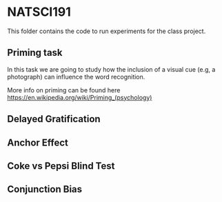 # NATSCI191

This folder contains the code to run experiments for the class project.


## Priming task

In this task we are going to study how the inclusion of a visual cue (e.g, a photograph) can influence the word recognition. 

More info on priming can be found here https://en.wikipedia.org/wiki/Priming_(psychology)

## Delayed Gratification

## Anchor Effect

## Coke vs Pepsi Blind Test

## Conjunction Bias